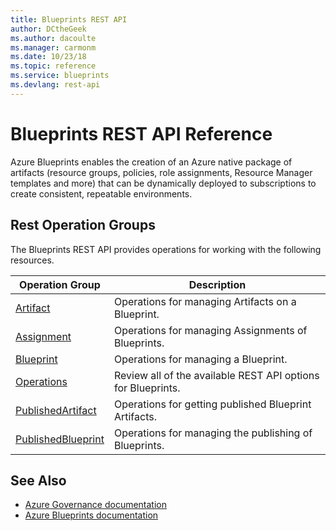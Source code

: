 ```yaml
---
title: Blueprints REST API
author: DCtheGeek
ms.author: dacoulte
ms.manager: carmonm
ms.date: 10/23/18
ms.topic: reference
ms.service: blueprints
ms.devlang: rest-api
---
```

# Blueprints REST API Reference

Azure Blueprints enables the creation of an Azure native package of artifacts (resource groups,
policies, role assignments, Resource Manager templates and more) that can be dynamically deployed to
subscriptions to create consistent, repeatable environments.

## Rest Operation Groups

The Blueprints REST API provides operations for working with the following resources.

|Operation Group | Description |
|----------------|-------------|
| [Artifact](xref:management.azure.com.blueprint.artifact) | Operations for managing Artifacts on a Blueprint. |
| [Assignment](xref:management.azure.com.blueprint.assignment) | Operations for managing Assignments of Blueprints. |
| [Blueprint](xref:management.azure.com.blueprint.blueprint) | Operations for managing a Blueprint. |
| [Operations](xref:management.azure.com.blueprint.operations) | Review all of the available REST API options for Blueprints. |
| [PublishedArtifact](xref:management.azure.com.blueprint.publishedartifact) | Operations for getting published Blueprint Artifacts. |
| [PublishedBlueprint](xref:management.azure.com.blueprint.publishedblueprint) | Operations for managing the publishing of Blueprints. |

## See Also

- [Azure Governance documentation](https://docs.microsoft.com/azure/governance)
- [Azure Blueprints documentation](https://docs.microsoft.com/azure/governance/blueprints/overview)